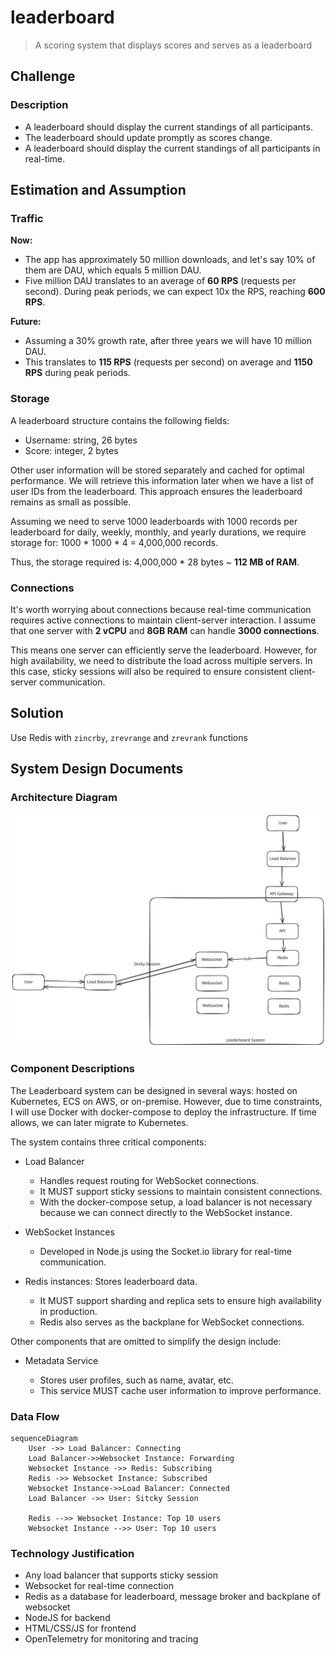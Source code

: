# leaderboard

> A scoring system that displays scores and serves as a leaderboard

## Challenge

### Description

- A leaderboard should display the current standings of all participants.
- The leaderboard should update promptly as scores change.
- A leaderboard should display the current standings of all participants in real-time.

## Estimation and Assumption

### Traffic

**Now:**

- The app has approximately 50 million downloads, and let's say 10% of them are DAU, which equals 5 million DAU.
- Five million DAU translates to an average of **60 RPS** (requests per second). During peak periods, we can expect 10x the RPS, reaching **600 RPS**.

**Future:**

- Assuming a 30% growth rate, after three years we will have 10 million DAU.
- This translates to **115 RPS** (requests per second) on average and **1150 RPS** during peak periods.

### Storage

A leaderboard structure contains the following fields:

- Username: string, 26 bytes
- Score: integer, 2 bytes

Other user information will be stored separately and cached for optimal performance. We will retrieve this information later when we have a list of user IDs from the leaderboard. This approach ensures the leaderboard remains as small as possible.

Assuming we need to serve 1000 leaderboards with 1000 records per leaderboard for daily, weekly, monthly, and yearly durations, we require storage for:
1000 \* 1000 \* 4 = 4,000,000 records.

Thus, the storage required is:
4,000,000 \* 28 bytes ~ **112 MB of RAM**.

### Connections

It's worth worrying about connections because real-time communication requires active connections to maintain client-server interaction. I assume that one server with **2 vCPU** and **8GB RAM** can handle **3000 connections**.

This means one server can efficiently serve the leaderboard. However, for high availability, we need to distribute the load across multiple servers. In this case, sticky sessions will also be required to ensure consistent client-server communication.

## Solution

Use Redis with `zincrby`, `zrevrange` and `zrevrank` functions

## System Design Documents

### Architecture Diagram

![Leaderboard Architecture](docs/assets/leaderboard.svg)

### Component Descriptions

The Leaderboard system can be designed in several ways: hosted on Kubernetes, ECS on AWS, or on-premise. However, due to time constraints, I will use Docker with docker-compose to deploy the infrastructure. If time allows, we can later migrate to Kubernetes.

The system contains three critical components:

- Load Balancer

  - Handles request routing for WebSocket connections.
  - It MUST support sticky sessions to maintain consistent connections.
  - With the docker-compose setup, a load balancer is not necessary because we can connect directly to the WebSocket instance.

- WebSocket Instances

  - Developed in Node.js using the Socket.io library for real-time communication.

- Redis instances: Stores leaderboard data.

  - It MUST support sharding and replica sets to ensure high availability in production.
  - Redis also serves as the backplane for WebSocket connections.

Other components that are omitted to simplify the design include:

- Metadata Service

  - Stores user profiles, such as name, avatar, etc.
  - This service MUST cache user information to improve performance.

### Data Flow

```mermaid
sequenceDiagram
    User ->> Load Balancer: Connecting
    Load Balancer->>Websocket Instance: Forwarding
    Websocket Instance ->> Redis: Subscribing
    Redis ->> Websocket Instance: Subscribed
    Websocket Instance->>Load Balancer: Connected
    Load Balancer ->> User: Sitcky Session

    Redis -->> Websocket Instance: Top 10 users
    Websocket Instance -->> User: Top 10 users
```

### Technology Justification

- Any load balancer that supports sticky session
- Websocket for real-time connection
- Redis as a database for leaderboard, message broker and backplane of websocket
- NodeJS for backend
- HTML/CSS/JS for frontend
- OpenTelemetry for monitoring and tracing
